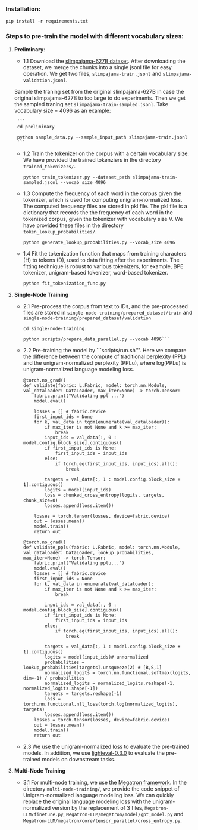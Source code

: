 ### Installation:
```
pip install -r requirements.txt
```

###  Steps to pre-train the model with different vocabulary sizes:
1. **Preliminary**:
    - 1.1 Download the [slimpajama-627B dataset](https://huggingface.co/datasets/cerebras/SlimPajama-627B). After downloading the dataset, we merge the chunks into a single jsonl file for easy operation. We get two files, ```slimpajama-train.jsonl``` and ```slimpajama-validation.jsonl```. 
    
    Sample the traning set from the original slimpajama-627B in case the original slimpajama-627B  to too large to do experiments. Then we get the sampled traning set ```slimpajama-train-sampled.jsonl```.
     Take vocabulary size = 4096 as an example:

        
        ```
        cd preliminary

        python sample_data.py --sample_input_path slimpajama-train.jsonl
        ```
        
 
    - 1.2 Train the tokenizer on the corpus with a certain vocabulary size. We have provided the trained tokenziers in the directory ```trained_tokenizers/```.
    
        ```python train_tokenizer.py --dataset_path slimpajama-train-sampled.jsonl --vocab_size 4096```

    - 1.3 Compute the frequency of each word in the corpus given the tokenizer, which is used for computing unigram-normalized loss. The computed frequency files are stored in pkl file.  The pkl file is a dictionary that records the  the frequency of each word in the tokenized corpus, given the tokenizer with vocabulary size V. We have provided these files in the directory ```token_lookup_probabilities/```.

        ```python generate_lookup_probabilities.py --vocab_size 4096```

    - 1.4  Fit the tokenization function that maps from training characters (H) to tokens (D), used to data fitting after the experiments. The fitting technique is robust to various tokenizers, for example, BPE tokenizer, unigram-based tokenizer, word-based tokenizer.

        ```python fit_tokenization_func.py```

2. **Single-Node Training**
    - 2.1 Pre-process the corpus from text to IDs, and the pre-processed files are stored in ```single-node-training/prepared_dataset/train``` and ```single-node-training/prepared_dataset/validation``` 
        ```
        cd single-node-training

        python scripts/prepare_data_parallel.py --vocab 4096```

    - 2.2 Pre-training the model by ```scripts/run.sh'''. 
    Here we compare the difference between the compute of traditional perplexity (PPL) and the unigram-normalized perplexity (PPLu), where log(PPLu) is unigram-normalized language modeling loss.
        ```
        @torch.no_grad()
        def validate(fabric: L.Fabric, model: torch.nn.Module, val_dataloader: DataLoader, max_iter=None) -> torch.Tensor:
            fabric.print("Validating ppl ...")
            model.eval()

            losses = [] # fabric.device
            first_input_ids = None
            for k, val_data in tqdm(enumerate(val_dataloader)):
                if max_iter is not None and k >= max_iter:
                    break
                input_ids = val_data[:, 0 : model.config.block_size].contiguous()
                if first_input_ids is None:
                    first_input_ids = input_ids
                else:
                    if torch.eq(first_input_ids, input_ids).all():
                        break

                targets = val_data[:, 1 : model.config.block_size + 1].contiguous()
                logits = model(input_ids)
                loss = chunked_cross_entropy(logits, targets, chunk_size=0)
                losses.append(loss.item())
                
            losses = torch.tensor(losses, device=fabric.device)
            out = losses.mean()
            model.train()
            return out

        @torch.no_grad()
        def validate_pplu(fabric: L.Fabric, model: torch.nn.Module, val_dataloader: DataLoader, lookup_probabilities, max_iter=None) -> torch.Tensor:
            fabric.print("Validating pplu...")
            model.eval()
            losses = [] # fabric.device
            first_input_ids = None
            for k, val_data in enumerate(val_dataloader):
                if max_iter is not None and k >= max_iter:
                    break

                input_ids = val_data[:, 0 : model.config.block_size].contiguous()
                if first_input_ids is None:
                    first_input_ids = input_ids
                else:
                    if torch.eq(first_input_ids, input_ids).all():
                        break

                targets = val_data[:, 1 : model.config.block_size + 1].contiguous()
                logits = model(input_ids)# unnormalized
                probabilities = lookup_probabilities[targets].unsqueeze(2) # [B,S,1]
                normalized_logits = torch.nn.functional.softmax(logits, dim=-1) / probabilities
                normalized_logits = normalized_logits.reshape(-1, normalized_logits.shape[-1])
                targets = targets.reshape(-1)
                loss = torch.nn.functional.nll_loss(torch.log(normalized_logits), targets)
                losses.append(loss.item())
            losses = torch.tensor(losses, device=fabric.device)
            out = losses.mean()
            model.train()
            return out
        ```

    - 2.3 We use the unigram-normalized loss to evaluate the pre-trained models. In addition, we use [lighteval-0.3.0](https://github.com/huggingface/lighteval/releases/tag/v0.3.0) to evaluate the pre-trained models on downstream tasks. 

3. **Multi-Node Training**

    - 3.1 For multi-node training, we use the [Megatron framework](https://github.com/epfLLM/Megatron-LLM). In the directory ```multi-node-training/```, we provide the code snippet of Unigram-normalized language modeling loss.  We can quickly replace the original language modeling loss  with the unigram-normalized version by the replacement of  3 files, ```Megatron-LLM/finetune.py```, ```Megatron-LLM/megatron/model/gpt_model.py```
    and  ```Megatron-LLM/megatron/core/tensor_parallel/cross_entropy.py```.

